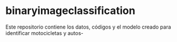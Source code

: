 # binaryimageclassification
Este repositorio contiene los datos, códigos y el modelo creado para identificar motocicletas y autos- 
